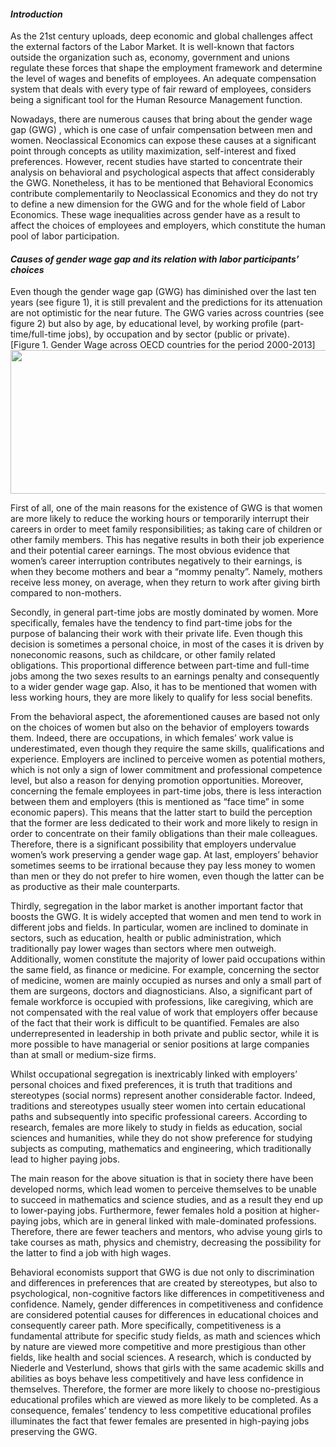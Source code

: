 #### *_Introduction_* 
As the 21st century uploads, deep economic and global challenges affect the external factors of the Labor Market. It is well-known that factors outside the organization such as, economy, government and unions regulate these forces that shape the employment framework and determine the level of wages and benefits of employees. An adequate compensation system that deals with every type of fair reward of employees, considers being a significant tool for the Human Resource Management function.  

Nowadays, there are numerous causes that bring about the gender wage gap (GWG) , which is one case of unfair compensation between men and women. Neoclassical Economics can expose these causes at a significant point through concepts as utility maximization, self-interest and fixed preferences. However, recent studies have started to concentrate their analysis on behavioral and psychological aspects that affect considerably the GWG. Nonetheless, it has to be mentioned that Behavioral Economics contribute complementarily to Neoclassical Economics and they do not try to define a new dimension for the GWG and for the whole field of Labor Economics. These wage inequalities across gender have as a result to affect the choices of employees and employers, which constitute the human pool of labor participation.  

#### *_Causes of gender wage gap and its relation with labor participants’ choices_*  
Even though the gender wage gap (GWG) has diminished over the last ten years (see figure 1), it is still prevalent and the predictions for its attenuation are not optimistic for the near future. The GWG varies across countries (see figure 2) but also by age, by educational level, by working profile (part-time/full-time jobs), by occupation and by sector (public or private).  
[Figure 1. Gender Wage across OECD countries  for the period 2000-2013]<img src="https://github.com/spirosara/Assignments/blob/master/Gender%20Wage%20Gap%20across%20OECD%20countries.2.PNG" width="1000" height="230" />


First of all, one of the main reasons for the existence of GWG is that women are more likely to reduce the working hours or temporarily interrupt their careers in order to meet family responsibilities; as taking care of children or other family members.  This has negative results in both their job experience and their potential career earnings. The most obvious evidence that women’s career interruption contributes negatively to their earnings, is when they become mothers and bear a “mommy penalty”. Namely, mothers receive less money, on average, when they return to work after giving birth compared to non-mothers.  

Secondly, in general part-time jobs are mostly dominated by women. More specifically, females have the tendency to find part-time jobs for the purpose of balancing their work with their private life. Even though this decision is sometimes a personal choice, in most of the cases it is driven by noneconomic reasons, such as childcare, or other family related obligations. This proportional difference between part-time and full-time jobs among the two sexes results to an earnings penalty and consequently to a wider gender wage gap. Also, it has to be mentioned that women with less working hours, they are more likely to qualify for less social benefits.  

From the behavioral aspect, the aforementioned causes are based not only on the choices of women but also on the behavior of employers towards them. Indeed, there are occupations, in which females’ work value is underestimated, even though they require the same skills, qualifications and experience. Employers are inclined to perceive women as potential mothers, which is not only a sign of lower commitment and professional competence level, but also a reason for denying promotion opportunities.  Moreover, concerning the female employees in part-time jobs, there is less interaction between them and employers (this is mentioned as “face time” in some economic papers). This means that the latter start to build the perception that the former are less dedicated to their work and more likely to resign in order to concentrate on their family obligations than their male colleagues. Therefore, there is a significant possibility that employers undervalue women’s work preserving a gender wage gap. At last, employers’ behavior sometimes seems to be irrational because they pay less money to women than men or they do not prefer to hire women, even though the latter can be as productive as their male counterparts.  

Thirdly, segregation in the labor market is another important factor that boosts the GWG. It is widely accepted that women and men tend to work in different jobs and fields. In particular, women are inclined to dominate in sectors, such as education, health or public administration, which traditionally pay lower wages than sectors where men outweigh. Additionally, women constitute the majority of lower paid occupations within the same field, as finance or medicine. For example, concerning the sector of medicine, women are mainly occupied as nurses and only a small part of them are surgeons, doctors and diagnosticians. Also, a significant part of female workforce is occupied with professions, like caregiving, which are not compensated with the real value of work that employers offer because of the fact that their work is difficult to be quantified. Females are also underrepresented in leadership in both private and public sector, while it is more possible to have managerial or senior positions at large companies than at small or medium-size firms.  

Whilst occupational segregation is inextricably linked with employers’ personal choices and fixed preferences, it is truth that traditions and stereotypes (social norms) represent another considerable factor. Indeed, traditions and stereotypes usually steer women into certain educational paths and subsequently into specific professional careers. According to research, females are more likely to study in fields as education, social sciences and humanities, while they do not show preference for studying subjects as computing, mathematics and engineering, which traditionally lead to higher paying jobs.  

The main reason for the above situation is that in society there have been developed norms, which lead women to perceive themselves to be unable to succeed in mathematics and science studies, and as a result they end up to lower-paying jobs. Furthermore, fewer females hold a position at higher-paying jobs, which are in general linked with male-dominated professions. Therefore, there are fewer teachers and mentors, who advise young girls to take courses as math, physics and chemistry, decreasing the possibility for the latter to find a job with high wages.  

Behavioral economists support that GWG is due not only to discrimination and differences in preferences that are created by stereotypes, but also to psychological, non-cognitive factors like differences in competitiveness and confidence. Namely, gender differences in competitiveness and confidence are considered potential causes for differences in educational choices and consequently career path. More specifically, competitiveness is a fundamental attribute for specific study fields, as math and sciences which by nature are viewed more competitive and more prestigious than other fields, like health and social sciences. A research, which is conducted by Niederle and Vesterlund, shows that girls with the same academic skills and abilities as boys behave less competitively and have less confidence in themselves. Therefore, the former are more likely to choose no-prestigious educational profiles which are viewed as more likely to be completed. As a consequence, females’ tendency to less competitive educational profiles illuminates the fact that fewer females are presented in high-paying jobs preserving the GWG.

